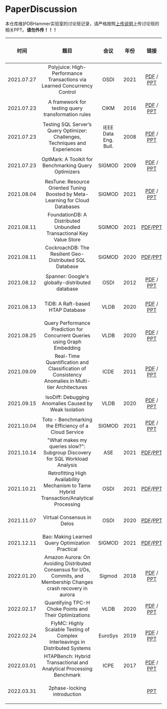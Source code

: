 # PaperDiscussion

本仓库维护DBHammer实验室的讨论班记录，请严格按照[上传说明](upload.md)上传讨论班的相关PPT。**请勿外传！！！**

|    时间    |                             题目                             |         会议         | 年份 |                           链接                           | 宣讲人 |
| :--------: | :----------------------------------------------------------: | :------------------: | :--: | :------------------------------------------------------: | ------ |
| 2021.07.27 | Polyjuice: High-Performance Transactions via Learned Concurrency Control |         OSDI         | 2021 |  [PDF](PDF/2021.07.27.pdf) / [PPT](PPT/2021.07.27.pptx)  | 王清帅 |
| 2021.07.23 |      A framework for testing query transformation rules      |         CIKM         | 2016 | [PDF](PDF/2021.07.23_2.pdf) / [PPT](PPT/2021.07.23.pptx) | 项兆坤 |
| 2021.07.23 | Testing SQL Server’s Query Optimizer: Challenges, Techniques and Experiences | IEEE Data Eng. Bull. | 2008 | [PDF](PDF/2021.07.23_1.pdf) / [PPT](PPT/2021.07.23.pptx) | 项兆坤 |
| 2021.07.23 |     OptMark: A Toolkit for Benchmarking Query Optimizers     |        SIGMOD        | 2009 |  [PDF](PDF/2021.07.23.pdf) / [PPT](PPT/2021.07.23.pptx)  | 项兆坤 |
| 2021.08.04 | ResTune: Resource Oriented Tuning Boosted by Meta-Learning for Cloud Databases |        SIGMOD        | 2021 |  [PDF](PDF/2021.08.04.pdf) / [PPT](PPT/2021.08.04.pptx)  | 游舒泓 |
| 2021.08.11 | FoundationDB: A Distributed Unbundled Transactional Key Value Store |        SGIMOD        | 2021 | [PDF](PDF/2021.08.11.1.pdf)/[PPT](PPT/2021.08.11.1.pptx) | 连薛超 |
| 2021.08.11 |   CockroachDB: The Resilient Geo-Distributed SQL Database    |        SIGMOD        | 2020 | [PDF](PDF/2021.08.11.2.pdf)/[PPT](PPT/2021.08.11.2.pptx) | 连薛超 |
| 2021.08.12 |       Spanner: Google's globally-distributed database        |         OSDI         | 2012 |  [PDF](PDF/2021.08.12.pdf) / [PPT](PPT/2021.08.12.pptx)  | 瞿璐祎 |
| 2021.08.13 |               TiDB: A Raft-based HTAP Database               |         VLDB         | 2020 |  [PDF](PDF/2021.08.13.pdf) / [PPT](PPT/2021.08.13.pptx)  | 游舒泓 |
| 2021.08.25 | Query Performance Prediction for Concurrent Queries using Graph Embedding |         VLDB         | 2020 |  [PDF](PDF/2021.08.25.pdf) / [PPT](PPT/2021.08.25.pptx)  | 陈婷 |
| 2021.09.09 | Real-Time Quantification and Classification of Consistency Anomalies in Multi-tier Architectures |         ICDE         | 2011 |  [PDF](PDF/2021.09.09.1.pdf) / [PPT](PPT/2021.09.09.1.pptx)  | 刘沛源 |
| 2021.09.15 | IsoDiff: Debugging Anomalies Caused by Weak Isolation | VLDB | 2020 | [PDF](PDF/2021.09.15.pdf) / [PPT](PPT/2021.09.15.pptx) | 卢皙钰 |
| 2021.10.04 | Toto - Benchmarking the Efficiency of a Cloud Service | SIGMOD | 2021 | [PDF](PDF/2021.10.04.pdf) / [PPT](PPT/2021.10.04.pptx) | 俞融 |
| 2021.10.14 | "What makes my queries slow?": Subgroup Discovery for SQL Workload Analysis | ASE | 2021 | [PDF](PDF/2021.10.14.pdf)/[PPT](PPT/2021.10.14.pptx) | 翁思扬 |
| 2021.10.21 | Retrofitting High Availability Mechanism to Tame Hybrid Transaction/Analytical Processing | OSDI | 2021 | [PDF](PDF/2021.10.21.pdf)/[PPT](PPT/2021.10.21.pptx) | 胡梓锐 |
| 2021.11.07 | Virtual Consensus in Delos | OSDI | 2020 | [PDF](PDF/2021.11.07.pdf)/[PPT](PPT/2021.11.07.pptx) | 连薛超 |
| 2021.12.11 | Bao: Making Learned Query Optimization Practical | SIGMOD | 2021 | [PDF](PDF/2021.12.11.pdf)/[PPT](PPT/2021.12.11.pptx) | 陈婷 |
| 2022.01.20 | Amazon Aurora: On Avoiding Distributed Consensus for I/Os, Commits, and Membership Changes crash recovery in aurora | Sigmod | 2018 | [PDF](PDF/2022.01.20.pdf) / [PPT](PPT/2022.01.20.pptx) | 俞融 |
| 2022.02.17 | Quantifying TPC-H Choke Points and Their Optimizations | VLDB | 2020 | [PDF](PDF/2022.02.17.pdf) / [PPT](PPT/2022.02.17.pptx) | 李好 |
| 2022.02.24 | FlyMC: Highly Scalable Testing of Complex Interleavings in Distributed Systems | EuroSys | 2019 | [PDF](PDF/2022.02.24.pdf) / [PPT](PPT/2022.02.24.pptx) | 翁思扬 |
| 2022.03.01 | HTAPBench: Hybrid Transactional and Analytical Processing Benchmark | ICPE | 2017 | [PDF](PDF/2022.03.01.pdf) / [PPT](PPT/2022.03.01.pdf) | 张惠东 |
| 2022.03.31 | 2phase-locking introduction |  | | [PPT](PPT/2022.03.01.pdf) | 连薛超 |

